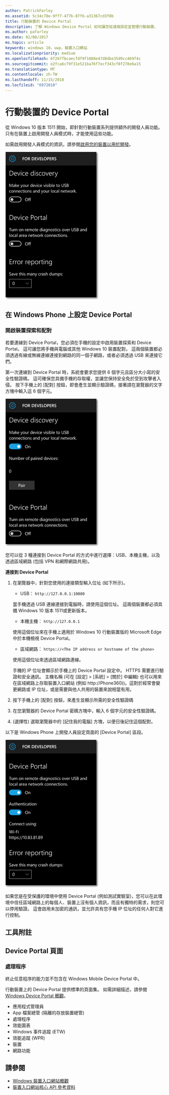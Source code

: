 ```yaml
---
author: PatrickFarley
ms.assetid: 5c34c78e-9ff7-477b-87f6-a31367cd3f8b
title: 行動裝置的 Device Portal
description: 了解 Windows Device Portal 如何讓您從遠端設定並管理行動裝置。
ms.author: pafarley
ms.date: 02/08/2017
ms.topic: article
keywords: windows 10，uwp，裝置入口網站
ms.localizationpriority: medium
ms.openlocfilehash: 6f267fbcaecfdf9f1888e47d8dbe35d9cc469f4c
ms.sourcegitcommit: e2fca6c79f31e521ba76f7ecf343cf8f278e6a15
ms.translationtype: MT
ms.contentlocale: zh-TW
ms.lasthandoff: 11/15/2018
ms.locfileid: "6972010"
---
```

# <a name="device-portal-for-mobile"></a>行動裝置的 Device Portal

從 Windows 10 版本 1511 開始，即針對行動裝置系列提供額外的開發人員功能。 只有在裝置上啟用開發人員模式時，才能使用這些功能。

如需啟用開發人員模式的資訊，請參閱[啟用您的裝置以用於開發](../get-started/enable-your-device-for-development.md)。

![Device Portal 設定](images/device-portal/mob-dev-mode-options.png)

## <a name="set-up-device-portal-on-windows-phone"></a>在 Windows Phone 上設定 Device Portal

### <a name="turn-on-device-discovery-and-pairing"></a>開啟裝置探索和配對

若要連線到 Device Portal，您必須在手機的設定中啟用裝置探索和 Device Portal。 這可讓您將手機與電腦或其他 Windows 10 裝置配對。 這兩個裝置都必須透過有線或無線連線連接到網路的同一個子網路，或者必須透過 USB 來連接它們。

第一次連線到 Device Portal 時，系統會要求您提供 6 個字元且區分大小寫的安全性驗證碼。 這可確保您具備手機的存取權，並讓您保持安全免於受到攻擊者入侵。 按下手機上的 [配對] 按鈕，即會產生並顯示驗證碼，接著請在瀏覽器的文字方塊中輸入這 6 個字元。

![開發人員模式裝置探索設定](images/device-portal/mob-dev-mode-pairing.png)

您可以從 3 種連接到 Device Portal 的方式中進行選擇：USB、本機主機，以及透過區域網路 (包括 VPN 和網際網路共用)。

**連接到 Device Portal**

1. 在瀏覽器中，針對您使用的連接類型輸入位址 (如下所示)。

    - USB： `http://127.0.0.1:10080`

    當手機透過 USB 連線連接到電腦時，請使用這個位址。 這兩個裝置都必須具備 Windows 10 版本 1511或更新版本。
    
    - 本機主機： `http://127.0.0.1`

    使用這個位址來在手機上適用於 Windows 10 行動裝置版的 Microsoft Edge 中於本機檢視 Device Portal。
    
    - 區域網路： `https://<The IP address or hostname of the phone>`

    使用這個位址來透過區域網路連線。

    手機的 IP 位址會顯示於手機上的 Device Portal 設定中。 HTTPS 需要進行驗證和安全通訊。 主機名稱 (可在 [設定] > [系統] > [關於] 中編輯) 也可以用來在區域網路上存取裝置入口網站 (例如 http://Phone360))。這對於經常會變更網路或 IP 位址，或是需要與他人共用的裝置來說相當有用。 

2. 按下手機上的 [配對] 按鈕，來產生並顯示所需的安全性驗證碼

3. 在您瀏覽器的 Device Portal 密碼方塊中，輸入 6 個字元的安全性驗證碼。

4. (選擇性) 選取瀏覽器中的 [記住我的電腦] 方塊，以便日後記住這個配對。

以下是 Windows Phone 上開發人員設定頁面的 [Device Portal] 區段。

![Device Portal 設定](images/device-portal/mob-dev-mode-portal.png)

如果您是在受保護的環境中使用 Device Portal (例如測試實驗室)，您可以在此環境中信任區域網路上的每個人、裝置上沒有個人資訊，而且有獨特的需求，則您可以停用驗證。 這會啟用未加密的通訊，並允許具有您手機 IP 位址的任何人對它進行控制。

## <a name="tool-notes"></a>工具附註

## <a name="device-portal-pages"></a>Device Portal 頁面
### <a name="processes"></a>處理程序

終止任意程序的能力並不包含在 Windows Mobile Device Portal 中。 

行動裝置上的 Device Portal 提供標準的頁面集。 如需詳細描述，請參閱 [Windows Device Portal 概觀](device-portal.md)。

- 應用程式管理員
- App 檔案總管 (隔離的存放裝置總管)
- 處理程序
- 效能圖表
- Windows 事件追蹤 (ETW)
- 效能追蹤 (WPR) 
- 裝置
- 網路功能

## <a name="see-also"></a>請參閱

* [Windows 裝置入口網站概觀](device-portal.md)
* [裝置入口網站核心 API 參考資料](https://docs.microsoft.com/windows/uwp/debug-test-perf/device-portal-api-core)